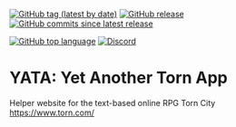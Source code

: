 [![GitHub tag (latest by date)](https://img.shields.io/github/tag-date/kivou-2000607/yata.svg)](https://github.com/Kivou-2000607/yata/tags)
[![GitHub release](https://img.shields.io/github/release/kivou-2000607/yata.svg)](https://github.com/Kivou-2000607/yata/releases)
[![GitHub commits since latest release](https://img.shields.io/github/commits-since/kivou-2000607/yata/v1.0.svg?logo=github&style=popout)](https://github.com/Kivou-2000607/yata/commits/master)

[![GitHub top language](https://img.shields.io/github/languages/top/kivou-2000607/yata.svg?logo=python)](https://github.com/Kivou-2000607/yata/search?l=python)
[![Discord](https://img.shields.io/discord/581227228537421825.svg?logo=DISCORD)](https://discord.gg/tZaYpbG)

# YATA: Yet Another Torn App

Helper website for the text-based online RPG Torn City https://www.torn.com/
